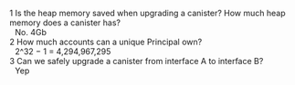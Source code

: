 1 Is the heap memory saved when upgrading a canister? How much heap memory does a canister has?  
&ensp;&thinsp;No. 4Gb  
2 How much accounts can a unique Principal own?  
&ensp;&thinsp;2^32 − 1 = 4,294,967,295  
3 Can we safely upgrade a canister from interface A to interface B?  
&ensp;&thinsp;Yep  

